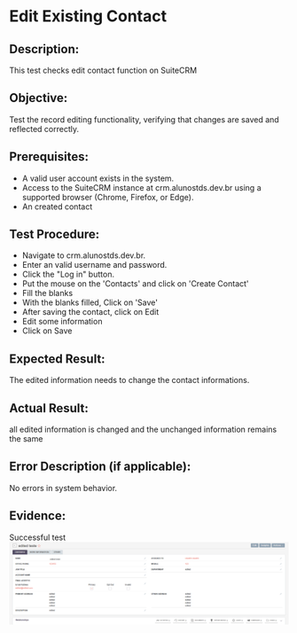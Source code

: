 # Edit Existing Contact
## Description: 
This test checks edit contact function on SuiteCRM

## Objective:
Test the record editing functionality, verifying that changes are saved and reflected correctly.

## Prerequisites:
* A valid user account exists in the system.
* Access to the SuiteCRM instance at crm.alunostds.dev.br using a supported browser (Chrome, Firefox, or Edge).
* An created contact

## Test Procedure:
* Navigate to crm.alunostds.dev.br.
* Enter an valid username and password.
* Click the "Log in" button.
* Put the mouse on the 'Contacts' and click on 'Create Contact'
* Fill the blanks
* With the blanks filled, Click on 'Save'
* After saving the contact, click on Edit
* Edit some information
* Click on Save

## Expected Result:
The edited information needs to change the contact informations.

## Actual Result:
all edited information is changed and the unchanged information remains the same

## Error Description (if applicable):
No errors in system behavior.

## Evidence:
Successful test  
![successulTest](/images/testCase4/successfulTest.png)